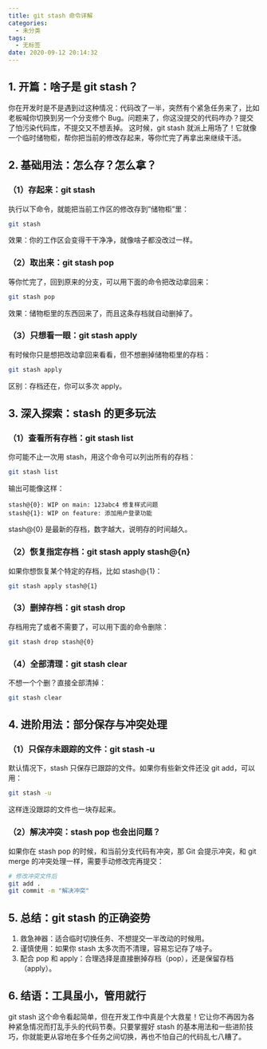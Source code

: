 ```yaml
---
title: git stash 命令详解
categories:
  - 未分类
tags:
  - 无标签
date: 2020-09-12 20:14:32
---
```


## 1. 开篇：啥子是 git stash？

你在开发时是不是遇到过这种情况：代码改了一半，突然有个紧急任务来了，比如老板喊你切换到另一个分支修个 Bug。问题来了，你这没提交的代码咋办？提交了怕污染代码库，不提交又不想丢掉。
这时候，git stash 就派上用场了！它就像一个临时储物柜，帮你把当前的修改存起来，等你忙完了再拿出来继续干活。

## 2. 基础用法：怎么存？怎么拿？

### （1）存起来：git stash

执行以下命令，就能把当前工作区的修改存到”储物柜”里：

```bash
git stash
```

效果：你的工作区会变得干干净净，就像啥子都没改过一样。

### （2）取出来：git stash pop

等你忙完了，回到原来的分支，可以用下面的命令把改动拿回来：

```bash
git stash pop
```

效果：储物柜里的东西回来了，而且这条存档就自动删掉了。

### （3）只想看一眼：git stash apply

有时候你只是想把改动拿回来看看，但不想删掉储物柜里的存档：

```bash
git stash apply
```

区别：存档还在，你可以多次 apply。

## 3. 深入探索：stash 的更多玩法

### （1）查看所有存档：git stash list

你可能不止一次用 stash，用这个命令可以列出所有的存档：

```bash
git stash list
```

输出可能像这样：

```
stash@{0}: WIP on main: 123abc4 修复样式问题
stash@{1}: WIP on feature: 添加用户登录功能
```

stash@{0} 是最新的存档，数字越大，说明存的时间越久。

### （2）恢复指定存档：git stash apply stash@{n}

如果你想恢复某个特定的存档，比如 stash@{1}：

```bash
git stash apply stash@{1}
```

### （3）删掉存档：git stash drop

存档用完了或者不需要了，可以用下面的命令删除：

```bash
git stash drop stash@{0}
```

### （4）全部清理：git stash clear

不想一个个删？直接全部清掉：

```bash
git stash clear
```

## 4. 进阶用法：部分保存与冲突处理

### （1）只保存未跟踪的文件：git stash -u

默认情况下，stash 只保存已跟踪的文件。如果你有些新文件还没 git add，可以用：

```bash
git stash -u
```

这样连没跟踪的文件也一块存起来。

### （2）解决冲突：stash pop 也会出问题？

如果你在 stash pop 的时候，和当前分支代码有冲突，那 Git 会提示冲突，和 git merge 的冲突处理一样，需要手动修改完再提交：

```bash
# 修改冲突文件后
git add .
git commit -m "解决冲突"
```

## 5. 总结：git stash 的正确姿势

1. 救急神器：适合临时切换任务、不想提交一半改动的时候用。
2. 谨慎使用：如果你 stash 太多次而不清理，容易忘记存了啥子。
3. 配合 pop 和 apply：合理选择是直接删掉存档（pop），还是保留存档（apply）。

## 6. 结语：工具虽小，管用就行

git stash 这个命令看起简单，但在开发工作中真是个大救星！它让你不再因为各种紧急情况而打乱手头的代码节奏。只要掌握好 stash 的基本用法和一些进阶技巧，你就能更从容地在多个任务之间切换，再也不怕自己的代码乱七八糟了。
